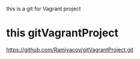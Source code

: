 this is a git for Vagrant project
# this gitVagrantProject 
https://github.com/Ramiyacov/gitVagrantProject.git

